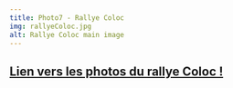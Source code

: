 ```yaml
---
title: Photo7 - Rallye Coloc
img: rallyeColoc.jpg
alt: Rallye Coloc main image
---
```

## [Lien vers les photos du rallye Coloc !](https://photos.google.com/share/AF1QipPeXjZDdzZBo9A32IJC60Roo2SUqAJVdK0fBM3C4_Xt1IkG586ngAWHGy_ZWKHXKA?key=bXhUUnR3bFBwQTdGZEp4Sy0tV1ZRUThhTGRnWVh3)
